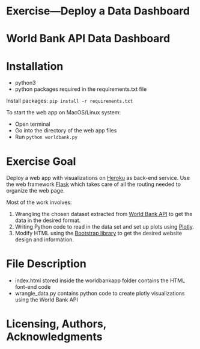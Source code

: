 # Exercise—Deploy a Data Dashboard
# World Bank API Data Dashboard

# Installation

- python3
- python packages required in the requirements.txt file

Install packages:
`pip install -r requirements.txt`

To start the web app on MacOS/Linux system:<br>
* Open terminal
* Go into the directory of the web app files
* Run `python worldbank.py`

# Exercise Goal

Deploy a web app with visualizations on [Heroku](https://www.heroku.com) as back-end service. Use the web framework [Flask](https://flask.palletsprojects.com/en/2.0.x/) which takes care of all the routing needed to organize the web page.

Most of the work involves:

1. Wrangling the chosen dataset extracted from [World Bank API](https://datahelpdesk.worldbank.org/knowledgebase/articles/889392-about-the-indicators-api-documentation) to get the data in the desired format.
2. Writing Python code to read in the data set and set up plots using [Plotly](https://plotly.com/python/).
3. Modify HTML using the [Bootstrap library](https://getbootstrap.com) to get the desired website design and information.

# File Description

- index.html stored inside the worldbankapp folder contains the HTML font-end code
- wrangle_data.py contains python code to create plotly visualizations using the World Bank API

# Licensing, Authors, Acknowledgments

